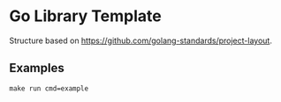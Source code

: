 # Go Library Template

Structure based on https://github.com/golang-standards/project-layout.

## Examples

`make run cmd=example`
